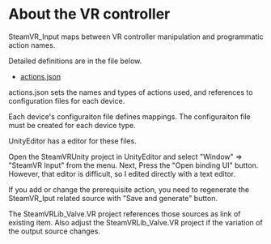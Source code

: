 # About the VR controller
SteamVR_Input maps between VR controller manipulation and programmatic action names.

Detailed definitions are in the file below.

- [actions.json](/SteamVRUnity/Assets/StreamingAssets/SteamVR/actions.json)

actions.json sets the names and types of actions used, and references to configuration files for each device.

Each device's configuraiton file defines mappings. The configuraiton file must be created for each device type.

UnityEditor has a editor for these files.

Open the SteamVRUnity project in UnityEditor and select "Window" ⇒ "SteamVR Input" from the menu. Next, Press the "Open binding UI" button. However, that editor is difficult, so I edited directly with a text editor.

If you add or change the prerequisite action, you need to regenerate the SteamVR_Iput related source with "Save and generate" button.

The SteamVRLib_Valve.VR project references those sources as link of existing item. Also adjust the SteamVRLib_Valve.VR project if the variation of the output source changes.
